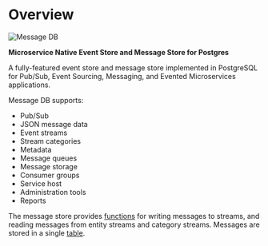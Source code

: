 # Overview

![Message DB](../../images/message-db-logo-90x105.png)

**Microservice Native Event Store and Message Store for Postgres**

A fully-featured event store and message store implemented in PostgreSQL for Pub/Sub, Event Sourcing, Messaging, and Evented Microservices applications.

Message DB supports:

- Pub/Sub
- JSON message data
- Event streams
- Stream categories
- Metadata
- Message queues
- Message storage
- Consumer groups
- Service host
- Administration tools
- Reports

The message store provides [functions](./server-functions.md) for writing messages to streams, and reading messages from entity streams and category streams. Messages are stored in a single [table](./anatomy.md).
